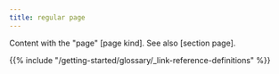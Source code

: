 ```yaml
---
title: regular page
---
```


Content with the "page" [page kind]. See also [section page].

{{% include "/getting-started/glossary/_link-reference-definitions" %}}
